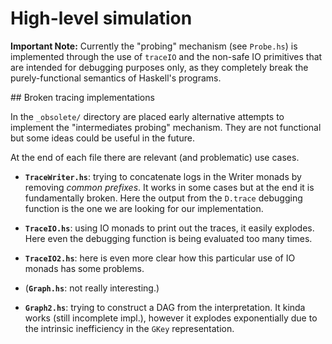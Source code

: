 # High-level simulation

**Important Note:** Currently the "probing" mechanism (see `Probe.hs`) is implemented through the use of `traceIO` and the non-safe IO primitives that are intended for debugging purposes only, as they completely break the purely-functional semantics of Haskell's programs.

## Broken tracing implementations

In the `_obsolete/` directory are placed early alternative attempts to implement the "intermediates probing" mechanism. 
They are not functional but some ideas could be useful in the future.

At the end of each file there are relevant (and problematic) use cases.

- **`TraceWriter.hs`**: trying to concatenate logs in the Writer monads by removing *common prefixes*. It works in some cases but at the end it is fundamentally broken. Here the output from the `D.trace` debugging function is the one we are looking for our implementation.

- **`TraceIO.hs`**: using IO monads to print out the traces, it easily explodes. Here even the debugging function is being evaluated too many times.

- **`TraceIO2.hs`**: here is even more clear how this particular use of IO monads has some problems.

- (**`Graph.hs`**: not really interesting.)

- **`Graph2.hs`**: trying to construct a DAG from the interpretation. It kinda works (still incomplete impl.), however it explodes exponentially due to the intrinsic inefficiency in the `GKey` representation.
